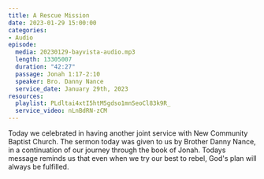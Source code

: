 ```yaml
---
title: A Rescue Mission
date: 2023-01-29 15:00:00
categories:
- Audio
episode:
  media: 20230129-bayvista-audio.mp3
  length: 13305007
  duration: "42:27"
  passage: Jonah 1:17-2:10
  speaker: Bro. Danny Nance
  service_date: January 29th, 2023
resources:
  playlist: PLdltai4xtI5htM5gdso1mnSeoCl83k9R_
  service_video: nLnBdRN-zCM
---
```

Today we celebrated in having another joint service with New Community Baptist Church. The sermon today was given to us by Brother Danny Nance, in a continuation of our journey through the book of Jonah. Todays message reminds us that even when we try our best to rebel, God's plan will always be fulfilled.